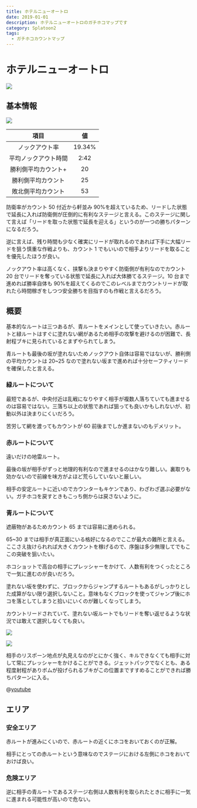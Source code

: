 ```yaml
---
title: ホテルニューオートロ
date: 2019-01-01
description: ホテルニューオートロのガチホコマップです
category: Splatoon2
tags:
  - ガチホコカウントマップ
---
```


# ホテルニューオートロ

![](https://pbs.twimg.com/media/Ec5t-FBXoAA0cYB?format=jpg)

## 基本情報

![](https://pbs.twimg.com/media/EV-Gni3XkAEE75r?format=png)

|         項目         |   値   |
| :------------------: | :----: |
|    ノックアウト率    | 19.34% |
| 平均ノックアウト時間 |  2:42  |
| 勝利側平均カウント+  |   20   |
|  勝利側平均カウント  |   25   |
|  敗北側平均カウント  |   53   |

防衛率がカウント 50 付近から軒並み 90%を超えているため、リードした状態で延長に入れば防衛側が圧倒的に有利なステージと言える。このステージに関して言えば「リードを取った状態で延長を迎える」というのが一つの勝ちパターンになるだろう。

逆に言えば、残り時間も少なく確実にリードが取れるのであれば下手に大幅リードを狙う慎重な作戦よりも、カウント 1 でもいいので相手よりリードを取ることを優先したほうが良い。

ノックアウト率は高くなく、挟撃も決まりやすく防衛側が有利なのでカウント 20 台でリードを奪っている状態で延長に入れば大体勝てるステージ。10 台まで進めれば勝率自体も 90%を超えてくるのでこのレベルまでカウントリードが取れたら時間稼ぎをしつつ安全勝ちを目指すのも作戦と言えるだろう。

## 概要

基本的なルートは三つあるが、青ルートをメインとして使っていきたい。赤ルートと緑ルートはすぐに塗れない網があるため相手の攻撃を避けるのが困難で、長射程ブキに見られているとまずやられてしまう。

青ルートも最後の坂が塗れないためノックアウト自体は容易ではないが、勝利側の平均カウントは 20~25 なので塗れない坂まで進めれば十分セーフティリードを確保したと言える。

### 緑ルートについて

最短であるが、中央付近は乱戦になりやすく相手が複数人落ちていても進ませるのは容易ではない。三落ち以上の状態であれば狙っても良いかもしれないが、初動以外は決まりにくいだろう。

苦労して網を渡ってもカウントが 60 前後までしか進まないのもデメリット。

### 赤ルートについて

遠いだけの地雷ルート。

最後の坂が相手がずっと地理的有利なので進ませるのはかなり難しい。裏取りも効かないので前線を味方がよほど荒らしていないと厳しい。

相手の安定ルートに近いのでカウンターもキケンであり、わざわざ選ぶ必要がない。ガチホコを戻すときもこっち側からは戻さないように。

### 青ルートについて

遮蔽物があるためカウント 65 までは容易に進められる。

65~30 までは相手が真正面にいる格好になるのでここが最大の難所と言える。ここさえ抜けられれば大きくカウントを稼げるので、序盤は多少無理してでもここの突破を狙いたい。

ホコショットで高台の相手にプレッシャーをかけて、人数有利をつくったところで一気に進むのが良いだろう。

塗れない坂を使わずに、ブロックからジャンプするルートもあるがしっかりとした成算がない限り選択しないこと。意味もなくブロックを使ってジャンプ後にホコを落としてしまうと拾いにいくのが難しくなってしまう。

カウントリードされていて、塗れない坂ルートでもリードを奪い返せるような状況では敢えて選択しなくても良い。

![](https://pbs.twimg.com/media/E1jbiY5VUAARig2?format=png)

![](https://pbs.twimg.com/media/E1jbkiAUUAAJiER?format=png)

相手のリスポーン地点が丸見えなのがとにかく強く、キルできなくても相手に対して常にプレッシャーをかけることができる。ジェットパックでなくとも、ある程度射程がありボムが投げられるブキがこの位置まですすめることができれば勝ちパターンに入る。

@[youtube](https://youtu.be/I_2C76piqhQ?t=4m40s)

## エリア

### 安全エリア

赤ルートが進みにくいので、赤ルートの近くにホコをおいておくのが正解。

相手にとっての赤ルートという意味なのでステージにおける左側にホコをおいておけば良い。

### 危険エリア

逆に相手の青ルートであるステージ右側は人数有利を取られたときに相手に一気に進まれる可能性が高いので危ない。
